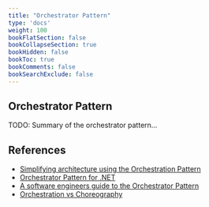 ```yaml
---
title: "Orchestrator Pattern"
type: 'docs'
weight: 100
bookFlatSection: false
bookCollapseSection: true
bookHidden: false
bookToc: true
bookComments: false
bookSearchExclude: false
---
```


## Orchestrator Pattern

TODO: Summary of the orchestrator pattern...

## References

- [Simplifying architecture using the Orchestration Pattern](https://jamiemaguire.net/index.php/2017/05/06/simplify-your-architecture-using-the-orchestrator-pattern/)
- [Orchestrator Pattern for .NET](https://blogs.msmvps.com/p3net/2012/10/07/orchestrator-pattern/)
- [A software engineers guide to the Orchestrator Pattern](https://pythonalgos.com/a-software-engineers-guide-to-the-orchestrator-pattern/)
- [Orchestration vs Choreography](https://bluesoft.com/orchestration-vs-choreography-different-patterns-of-getting-systems-to-work-together/)
